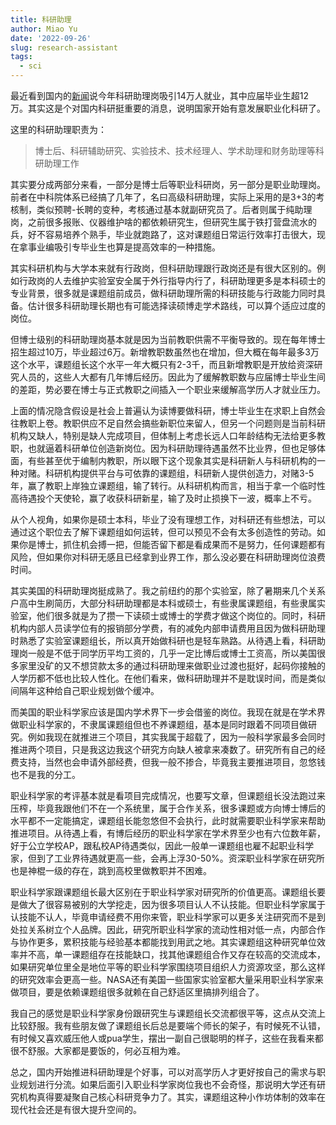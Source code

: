 ```yaml
---
title: 科研助理
author: Miao Yu
date: '2022-09-26'
slug: research-assistant
tags:
  - sci
---
```

最近看到国内的[新闻](https://www.bjnews.com.cn/detail/1662379079169302.html)说今年科研助理岗吸引14万人就业，其中应届毕业生超12万。其实这是个对国内科研挺重要的消息，说明国家开始有意发展职业化科研了。

这里的科研助理职责为：

> 博士后、科研辅助研究、实验技术、技术经理人、学术助理和财务助理等科研助理工作

其实要分成两部分来看，一部分是博士后等职业科研岗，另一部分是职业助理岗。前者在中科院体系已经搞了几年了，名曰高级科研助理，实际上采用的是3+3的考核制，类似预聘-长聘的变种，考核通过基本就副研究员了。后者则属于纯助理岗，之前很多报账、仪器维护啥的都依赖研究生，但研究生属于铁打营盘流水的兵，好不容易培养个熟手，毕业就跑路了，这对课题组日常运行效率打击很大，现在拿事业编吸引专毕业生也算是提高效率的一种措施。

其实科研机构与大学本来就有行政岗，但科研助理跟行政岗还是有很大区别的。例如行政岗的人去维护实验室安全属于外行指导内行了，科研助理更多是本科硕士的专业背景，很多就是课题组前成员，做科研助理所需的科研技能与行政能力同时具备。估计很多科研助理长期也有可能选择读硕博走学术路线，可以算个适应过度的岗位。

但博士级别的科研助理岗基本就是因为当前教职供需不平衡导致的。现在每年博士招生超过10万，毕业超过6万。新增教职数虽然也在增加，但大概在每年最多3万这个水平，课题组长这个水平一年大概只有2-3千，而且新增教职是开放给资深研究人员的，这些人大都有几年博后经历。因此为了缓解教职数与应届博士毕业生间的差距，势必要在博士与正式教职之间插入一个职业来缓解高学历人才就业压力。

上面的情况隐含假设是社会上普遍认为读博要做科研，博士毕业生在求职上自然会往教职上卷。教职供应不足自然会搞些新职位来留人，但另一个问题则是当前科研机构又缺人，特别是缺人完成项目，但体制上考虑长远人口年龄结构无法给更多教职，也就逼着科研单位创造新岗位。因为科研助理待遇虽然不比业界，但也足够体面，有些甚至优于编制内教职，所以眼下这个现象其实是科研新人与科研机构的一种对赌。科研机构提供平台与可依靠的课题组，科研新人提供创造力，对赌3-5年，赢了教职上岸独立课题组，输了转行。从科研机构而言，相当于拿一个临时性高待遇投个天使轮，赢了收获科研新星，输了及时止损换下一波，概率上不亏。

从个人视角，如果你是硕士本科，毕业了没有理想工作，对科研还有些想法，可以通过这个职位去了解下课题组如何运转，但可以预见不会有太多创造性的劳动。如果你是博士，抓住机会搏一把，但能否留下都是看成果而不是努力，任何课题都有风险，但如果你对科研无感且已经拿到业界工作，那么没必要在科研助理岗位浪费时间。

其实美国的科研助理岗挺成熟了。我之前纽约的那个实验室，除了暑期来几个关系户高中生刷简历，大部分科研助理都是本科或硕士，有些隶属课题组，有些隶属实验室，他们很多就是为了攒一下读硕士或博士的学费才做这个岗位的。同时，科研机构内部人员读学位有的报销部分学费，有的减免内部申请费用且因为做科研助理时熟悉了实验室课题组长，所以真开始做科研也是轻车熟路。从待遇上看，科研助理岗一般是不低于同学历平均工资的，几乎一定比博后或博士工资高，所以美国很多家里没矿的又不想贷款太多的通过科研助理来做职业过渡也挺好，起码你接触的人学历都不低也比较人性化。在他们看来，做科研助理并不是耽误时间，而是类似间隔年这种给自己职业规划做个缓冲。

而美国的职业科学家应该是国内学术界下一步会借鉴的岗位。我现在就是在学术界做职业科学家的，不隶属课题组但也不养课题组，基本是同时跟着不同项目做研究。例如我现在就推进三个项目，其实我属于超载了，因为一般科学家最多会同时推进两个项目，只是我这边我这个研究方向缺人被拿来凑数了。研究所有自己的经费支持，当然也会申请外部经费，但我一般不掺合，毕竟我主要推进项目，忽悠钱也不是我的分工。

职业科学家的考评基本就是看项目完成情况，也要写文章，但课题组长没法跑过来压榨，毕竟我跟他们不在一个系统里，属于合作关系，很多课题或方向博士博后的水平都不一定能搞定，课题组长能忽悠但不会执行，此时就需要职业科学家来帮助推进项目。从待遇上看，有博后经历的职业科学家在学术界至少也有六位数年薪，好于公立学校AP，跟私校AP待遇类似，因此一般单一课题组也雇不起职业科学家，但到了工业界待遇就更高一些，会再上浮30-50%。资深职业科学家在研究所也是神棍一级的存在，跳到高校里做教职并不困难。

职业科学家跟课题组长最大区别在于职业科学家对研究所的价值更高。课题组长要是做大了很容易被别的大学挖走，因为很多项目认人不认技能。但职业科学家属于认技能不认人，毕竟申请经费不用你来管，职业科学家可以更多关注研究而不是到处拉关系树立个人品牌。因此，研究所职业科学家的流动性相对低一点，内部合作与协作更多，累积技能与经验基本都能找到用武之地。其实课题组这种研究单位效率并不高，单一课题组存在技能缺口，找其他课题组合作又存在较高的交流成本，如果研究单位里全是地位平等的职业科学家围绕项目组织人力资源攻坚，那么这样的研究效率会更高一些。NASA还有美国一些国家实验室都大量采用职业科学家来做项目，要是依赖课题组很多就赖在自己舒适区里搞排列组合了。

我自己的感觉是职业科学家身份跟研究生与课题组长交流都很平等，这点从交流上比较舒服。我有些朋友做了课题组长后总是要端个师长的架子，有时候死不认错，有时候又喜欢威压他人或pua学生，摆出一副自己很聪明的样子，这些在我看来都很不舒服。大家都是要饭的，何必互相为难。

总之，国内开始推进科研助理是个好事，可以对高学历人才更好按自己的需求与职业规划进行分流。如果后面引入职业科学家岗位我也不会奇怪，那说明大学还有研究机构真得要凝聚自己核心科研竞争力了。其实，课题组这种小作坊体制的效率在现代社会还是有很大提升空间的。
